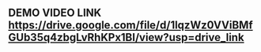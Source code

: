 ## DEMO VIDEO LINK https://drive.google.com/file/d/1lqzWz0VViBMfGUb35q4zbgLvRhKPx1BI/view?usp=drive_link
